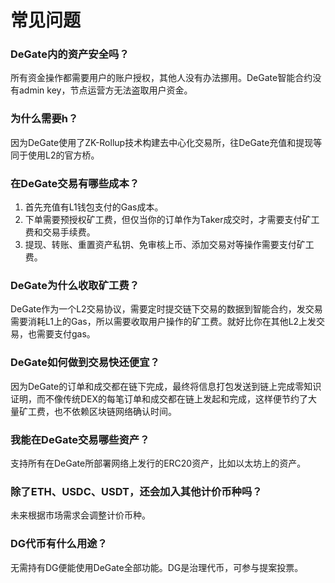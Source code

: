# 常见问题

### DeGate内的资产安全吗？

所有资金操作都需要用户的账户授权，其他人没有办法挪用。DeGate智能合约没有admin key，节点运营方无法盗取用户资金。

### 为什么需要h？

因为DeGate使用了ZK-Rollup技术构建去中心化交易所，往DeGate充值和提现等同于使用L2的官方桥。

### 在DeGate交易有哪些成本？

1. 首先充值有L1钱包支付的Gas成本。
2. 下单需要预授权矿工费，但仅当你的订单作为Taker成交时，才需要支付矿工费和交易手续费。
3. 提现、转账、重置资产私钥、免审核上币、添加交易对等操作需要支付矿工费。

### DeGate为什么收取矿工费？

DeGate作为一个L2交易协议，需要定时提交链下交易的数据到智能合约，发交易需要消耗L1上的Gas，所以需要收取用户操作的矿工费。就好比你在其他L2上发交易，也需要支付gas。

### DeGate如何做到交易快还便宜？

因为DeGate的订单和成交都在链下完成，最终将信息打包发送到链上完成零知识证明，而不像传统DEX的每笔订单和成交都在链上发起和完成，这样便节约了大量矿工费，也不依赖区块链网络确认时间。

### 我能在DeGate交易哪些资产？

支持所有在DeGate所部署网络上发行的ERC20资产，比如以太坊上的资产。

### 除了ETH、USDC、USDT，还会加入其他计价币种吗？

未来根据市场需求会调整计价币种。

### DG代币有什么用途？

无需持有DG便能使用DeGate全部功能。DG是治理代币，可参与提案投票。
